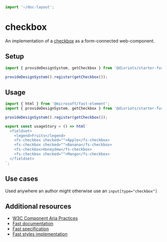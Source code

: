 ```js script
import '~/doc-layout';
```

# checkbox

An implementation of a [checkbox](https://developer.mozilla.org/en-US/docs/Web/HTML/Element/Input/checkbox) as a form-connected web-component.

## Setup

```ts
import { provideDesignSystem, getCheckbox } from '@divriots/starter-furious';

provideDesignSystem().register(getCheckbox());
```

## Usage

```js preview-story
import { html } from '@microsoft/fast-element';
import { provideDesignSystem, getCheckbox } from '@divriots/starter-furious';

provideDesignSystem().register(getCheckbox());

export const usageStory = () => html`
  <fieldset>
    <legend>Fruits</legend>
    <fs-checkbox checked="">Apple</fs-checkbox>
    <fs-checkbox checked="">Banana</fs-checkbox>
    <fs-checkbox>Honeydew</fs-checkbox>
    <fs-checkbox checked="">Mango</fs-checkbox>
  </fieldset>
`;
```

## Use cases

Used anywhere an author might otherwise use an `input[type="checkbox"]`

## Additional resources

- [W3C Component Aria Practices](https://w3c.github.io/aria-practices/#checkbox)
- [Fast documentation](https://github.com/microsoft/fast/blob/master/packages/web-components/fast-foundation/src/checkbox/README.md)
- [Fast specification](https://github.com/microsoft/fast/blob/master/packages/web-components/fast-foundation/src/checkbox/checkbox.spec.md)
- [Fast styles implementation](https://github.com/microsoft/fast/blob/master/packages/web-components/fast-components/src/checkbox/checkbox.styles.ts)
